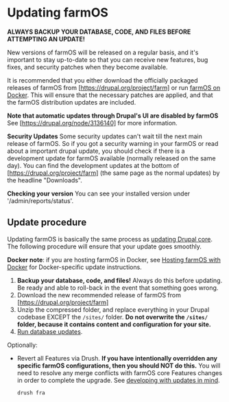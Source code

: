 # Updating farmOS

**ALWAYS BACKUP YOUR DATABASE, CODE, AND FILES BEFORE ATTEMPTING AN UPDATE!**

New versions of farmOS will be released on a regular basis, and it's important
to stay up-to-date so that you can receive new features, bug fixes, and security
patches when they become available.

It is recommended that you either download the officially packaged releases of
farmOS from [https://drupal.org/project/farm] or run [farmOS on Docker]. This
will ensure that the necessary patches are applied, and that the farmOS
distribution updates are included.

**Note that automatic updates through Drupal's UI are disabled by farmOS** See
[https://drupal.org/node/3136140] for more information.

**Security Updates**
Some security updates can't wait till the next main release of farmOS. 
So if you got a security warning in your farmOS or 
read about a important drupal update, you should check if there is a 
development update for farmOS available (normally released on the same day).
You can find the development updates at the bottom of 
[https://drupal.org/project/farm] (the same page as the normal updates) 
by the headline "Downloads". 


**Checking your version**
You can see your installed version under '/admin/reports/status'. 

## Update procedure

Updating farmOS is basically the same process as [updating Drupal core]. The
following procedure will ensure that your update goes smoothly.

**Docker note**: if you are hosting farmOS in Docker, see
[Hosting farmOS with Docker] for Docker-specific update instructions.

1. **Backup your database, code, and files!** Always do this before updating. Be
   ready and able to roll-back in the event that something goes wrong.
2. Download the new recommended release of farmOS from
   [https://drupal.org/project/farm]
3. Unzip the compressed folder, and replace everything in your Drupal codebase
   EXCEPT the `/sites/` folder. **Do not overwrite the `/sites/` folder, because
   it contains content and configuration for your site.**
4. [Run database updates].

Optionally:

* Revert all Features via Drush. **If you have intentionally overridden any
  specific farmOS configurations, then you should NOT do this.** You will need
  to resolve any merge conflicts with farmOS core Features changes in order to
  complete the upgrade. See [developing with updates in mind].

    `drush fra`

[https://drupal.org/project/farm]: https://drupal.org/project/farm
[farmOS on Docker]: /development/docker
[https://drupal.org/node/3136140]: https://drupal.org/node/3136140
[updating Drupal core]: https://drupal.org/node/1223018
[Hosting farmOS with Docker]: /hosting/docker
[Run database updates]: https://drupal.org/upgrade/running-update-php
[developing with updates in mind]: /development/update-safety

